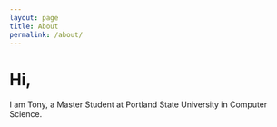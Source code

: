 ```yaml
---
layout: page
title: About
permalink: /about/
---
```


# Hi,

I am Tony, a Master Student at Portland State University in Computer Science.
